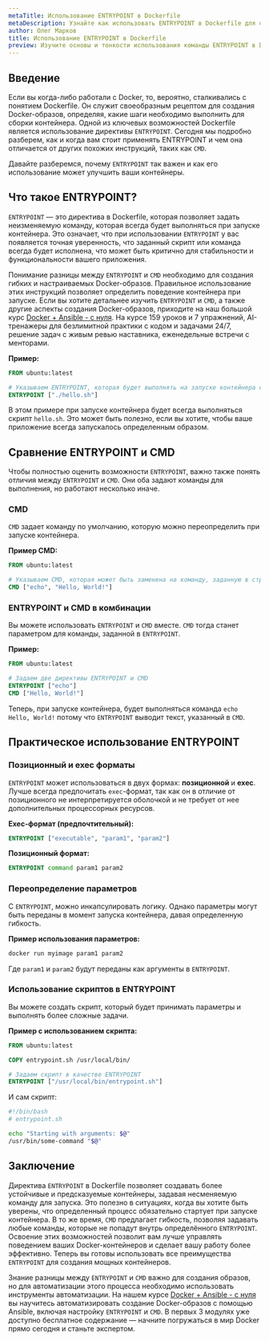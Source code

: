```yaml
---
metaTitle: Использование ENTRYPOINT в Dockerfile
metaDescription: Узнайте как использовать ENTRYPOINT в Dockerfile для создания более гибких и настраиваемых Docker-контейнеров - освоите базовый и продвинутый синтаксис
author: Олег Марков
title: Использование ENTRYPOINT в Dockerfile
preview: Изучите основы и тонкости использования команды ENTRYPOINT в Dockerfile - от базовых принципов до сложных сценариев применения
---
```


## Введение

Если вы когда-либо работали с Docker, то, вероятно, сталкивались с понятием Dockerfile. Он служит своеобразным рецептом для создания Docker-образов, определяя, какие шаги необходимо выполнить для сборки контейнера. Одной из ключевых возможностей Dockerfile является использование директивы `ENTRYPOINT`. Сегодня мы подробно разберем, как и когда вам стоит применять ENTRYPOINT и чем она отличается от других похожих инструкций, таких как `CMD`.

Давайте разберемся, почему `ENTRYPOINT` так важен и как его использование может улучшить ваши контейнеры.

## Что такое ENTRYPOINT?

`ENTRYPOINT` — это директива в Dockerfile, которая позволяет задать неизменяемую команду, которая всегда будет выполняться при запуске контейнера. Это означает, что при использовании `ENTRYPOINT` у вас появляется точная уверенность, что заданный скрипт или команда всегда будет исполнена, что может быть критично для стабильности и функциональности вашего приложения.

Понимание разницы между `ENTRYPOINT` и `CMD` необходимо для создания гибких и настраиваемых Docker-образов. Правильное использование этих инструкций позволяет определить поведение контейнера при запуске. Если вы хотите детальнее изучить `ENTRYPOINT` и `CMD`, а также другие аспекты создания Docker-образов, приходите на наш большой курс [Docker + Ansible - с нуля](https://purpleschool.ru/course/docker?utm_source=knowledgebase&utm_medium=text&utm_campaign=Ispolzovanie_ENTRYPOINT_v_Dockerfile). На курсе 159 уроков и 7 упражнений, AI-тренажеры для безлимитной практики с кодом и задачами 24/7, решение задач с живым ревью наставника, еженедельные встречи с менторами.

**Пример:**

```dockerfile
FROM ubuntu:latest

# Указываем ENTRYPOINT, которая будет выполнять на запуске контейнера скрипт hello.sh
ENTRYPOINT ["./hello.sh"]
```

В этом примере при запуске контейнера будет всегда выполняться скрипт `hello.sh`. Это может быть полезно, если вы хотите, чтобы ваше приложение всегда запускалось определенным образом.

## Сравнение ENTRYPOINT и CMD

Чтобы полностью оценить возможности `ENTRYPOINT`, важно также понять отличия между `ENTRYPOINT` и `CMD`. Они оба задают команды для выполнения, но работают несколько иначе.

### CMD

`CMD` задает команду по умолчанию, которую можно переопределить при запуске контейнера. 

**Пример CMD:**

```dockerfile
FROM ubuntu:latest

# Указываем CMD, которая может быть заменена на команду, заданную в строке запуска контейнера
CMD ["echo", "Hello, World!"]
```

### ENTRYPOINT и CMD в комбинации

Вы можете использовать `ENTRYPOINT` и `CMD` вместе. `CMD` тогда станет параметром для команды, заданной в `ENTRYPOINT`.

**Пример:**

```dockerfile
FROM ubuntu:latest

# Задаем две директивы ENTRYPOINT и CMD
ENTRYPOINT ["echo"]
CMD ["Hello, World!"]
```

Теперь, при запуске контейнера, будет выполняться команда `echo Hello, World!` потому что `ENTRYPOINT` выводит текст, указанный в `CMD`.

## Практическое использование ENTRYPOINT

### Позиционный и exec форматы

`ENTRYPOINT` может использоваться в двух формах: **позиционной** и **exec**. Лучше всегда предпочитать `exec`-формат, так как он в отличие от позиционного не интерпретируется оболочкой и не требует от нее дополнительных процессорных ресурсов.

**Exec-формат (предпочтительный):**

```dockerfile
ENTRYPOINT ["executable", "param1", "param2"]
```

**Позиционный формат:**

```dockerfile
ENTRYPOINT command param1 param2
```

### Переопределение параметров

С `ENTRYPOINT`, можно инкапсулировать логику. Однако параметры могут быть переданы в момент запуска контейнера, давая определенную гибкость.

**Пример использования параметров:**

```bash
docker run myimage param1 param2
```

Где `param1` и `param2` будут переданы как аргументы в `ENTRYPOINT`.

### Использование скриптов в ENTRYPOINT

Вы можете создать скрипт, который будет принимать параметры и выполнять более сложные задачи.

**Пример с использованием скрипта:**

```dockerfile
FROM ubuntu:latest

COPY entrypoint.sh /usr/local/bin/

# Задаем скрипт в качестве ENTRYPOINT
ENTRYPOINT ["/usr/local/bin/entrypoint.sh"]
```

И сам скрипт:

```bash
#!/bin/bash
# entrypoint.sh

echo "Starting with arguments: $@"
/usr/bin/some-command "$@"
```

## Заключение

Директива `ENTRYPOINT` в Dockerfile позволяет создавать более устойчивые и предсказуемые контейнеры, задавая несменяемую команду для запуска. Это полезно в ситуациях, когда вы хотите быть уверены, что определенный процесс обязательно стартует при запуске контейнера. В то же время, `CMD` предлагает гибкость, позволяя задавать любые команды, которые не попадут внутрь определённого `ENTRYPOINT`. Освоение этих возможностей позволит вам лучше управлять поведением ваших Docker-контейнеров и сделает вашу работу более эффективно. Теперь вы готовы использовать все преимущества `ENTRYPOINT` для создания мощных контейнеров.

Знание разницы между `ENTRYPOINT` и `CMD` важно для создания образов, но для автоматизации этого процесса необходимо использовать инструменты автоматизации. На нашем курсе [Docker + Ansible - с нуля](https://purpleschool.ru/course/docker?utm_source=knowledgebase&utm_medium=text&utm_campaign=Ispolzovanie_ENTRYPOINT_v_Dockerfile) вы научитесь автоматизировать создание Docker-образов с помощью Ansible, включая настройку `ENTRYPOINT` и `CMD`. В первых 3 модулях уже доступно бесплатное содержание — начните погружаться в мир Docker прямо сегодня и станьте экспертом.
